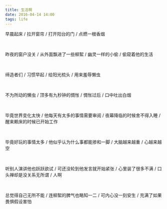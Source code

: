 ```yaml
---
title: 生活啊
date: 2016-04-14 14:00
tags: life
---
```


早晨起床 / 拉开窗帘 / 打开阳台的门 / 点燃一根香烟

<br>

昨夜的窗户没关 / 从外面飘进了一些柳絮 / 幽灵一样的小偷 / 偷窥着他的生活

<br>

缔造者们 / 习惯早起 / 给阳光梳头 / 用来羞辱懒虫

<br>

不为所动的懒虫 / 顶多有九秒钟的惆怅 / 惆怅过后 / 口中吐出白烟

<br>

毕竟世界变化太快 / 他每天有太多的事情需要审阅 / 夜幕降临的时候舍不得入睡 / 醒来赖床的时候已开始工作

<br>

毕竟好玩的事情太多 / 他似乎认为什么事都能掺和一脚 / 大脑越来越重 / 心越来越空

<br>

听别人演讲他也跃跃欲试 / 可还没轮到他发言就开始紧张 / 心里装了很多不满 / 口头禅却是没关系无所谓 / 人啊

<br>

总觉得自己无所不能 / 连柳絮的脾气也略知一二 / 可内心没一刻安生 / 充满了如果畏惧假设害怕